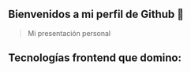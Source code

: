 ## Bienvenidos a mi perfil de Github 👋


> Mi presentación personal

## Tecnologías frontend que domino:




